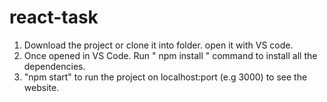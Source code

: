 # react-task

1) Download the project or clone it into folder. open it with VS code. 
2) Once opened in VS Code. Run " npm install " command to install all the dependencies.
3) "npm start" to run the project on localhost:port (e.g 3000) to see the website.
